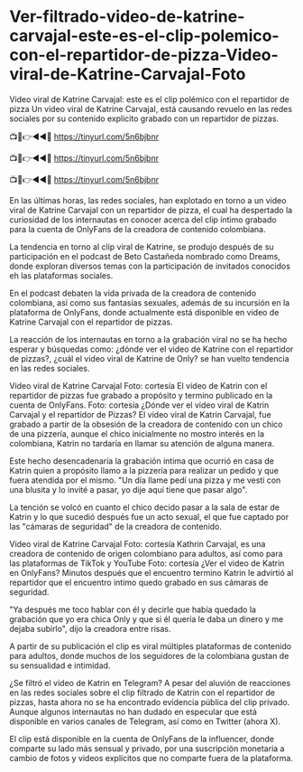 # Ver-filtrado-video-de-katrine-carvajal-este-es-el-clip-polemico-con-el-repartidor-de-pizza-Video-viral-de-Katrine-Carvajal-Foto

Video viral de Katrine Carvajal: este es el clip polémico con el repartidor de pizza
Un video viral de Katrine Carvajal, está causando revuelo en las redes sociales por su contenido explicito grabado con un repartidor de pizzas.

📺📱👉◄◄🔴  https://tinyurl.com/5n6bjbnr

📺📱👉◄◄🔴  https://tinyurl.com/5n6bjbnr

📺📱👉◄◄🔴  https://tinyurl.com/5n6bjbnr

En las últimas horas, las redes sociales, han explotado en torno a un video viral de Katrine Carvajal con un repartidor de pizza, el cual ha despertado la curiosidad de los internautas en conocer acerca del clip íntimo grabado para la cuenta de OnlyFans de la creadora de contenido colombiana.

La tendencia en torno al clip viral de Katrine, se produjo después de su participación en el podcast de Beto Castañeda nombrado como Dreams, donde exploran diversos temas con la participación de invitados conocidos eh las plataformas sociales.

En el podcast debaten la vida privada de la creadora de contenido colombiana, así como sus fantasías sexuales, además de su incursión en la plataforma de OnlyFans, donde actualmente está disponible en video de Katrine Carvajal con el repartidor de pizzas.


La reacción de los internautas en torno a la grabación viral no se ha hecho esperar y búsquedas como: ¿dónde ver el video de Katrine con el repartidor de pizzas?, ¿cuál el video viral de Katrine de Only? se han vuelto tendencia en las redes sociales.

Video viral de Katrine Carvajal Foto: cortesía 
El video de Katrin con el repartidor de pizzas fue grabado a propósito y termino publicado en la cuenta de OnlyFans. Foto: cortesía
¿Dónde ver el video viral de Katrin Carvajal y el repartidor de Pizzas?
El video viral de Katrin Carvajal, fue grabado a partir de la obsesión de la creadora de contenido con un chico de una pizzería, aunque el chico inicialmente no mostro interés en la colombiana, Katrin no tardaría en llamar su atención de alguna manera.

Este hecho desencadenaría la grabación intima que ocurrió en casa de Katrin quien a propósito llamo a la pizzería para realizar un pedido y que fuera atendida por el mismo. "Un día llame pedí una pizza y me vestí con una blusita y lo invité a pasar, yo dije aquí tiene que pasar algo".

La tención se volcó en cuanto el chico decido pasar a la sala de estar de Katrin y lo que sucedió después fue un acto sexual, el que fue captado por las "cámaras de seguridad" de la creadora de contenido.

Video viral de Katrine Carvajal Foto: cortesía 
Kathrin Carvajal, es una creadora de contenido de origen colombiano para adultos, así como para las plataformas de TikTok y YouTube Foto: cortesía
¿Ver el video de Katrin en OnlyFans?
Minutos después que el encuentro termino Katrin le advirtió al repartidor que el encuentro intimo quedo grabado en sus cámaras de seguridad.

"Ya después me toco hablar con él y decirle que había quedado la grabación que yo era chica Only y que si él quería le daba un dinero y me dejaba subirlo", dijo la creadora entre risas.

A partir de su publicación el clip es viral múltiples plataformas de contenido para adultos, donde muchos de los seguidores de la colombiana gustan de su sensualidad e intimidad.


¿Se filtró el video de Katrin en Telegram?
A pesar del aluvión de reacciones en las redes sociales sobre el clip filtrado de Katrin con el repartidor de pizzas, hasta ahora no se ha encontrado evidencia pública del clip privado. Aunque algunos internautas no han dudado en especular que está disponible en varios canales de Telegram, así como en Twitter (ahora X).

El clip está disponible en la cuenta de OnlyFans de la influencer, donde comparte su lado más sensual y privado, por una suscripción monetaria a cambio de fotos y videos explícitos que no comparte fuera de la plataforma.

